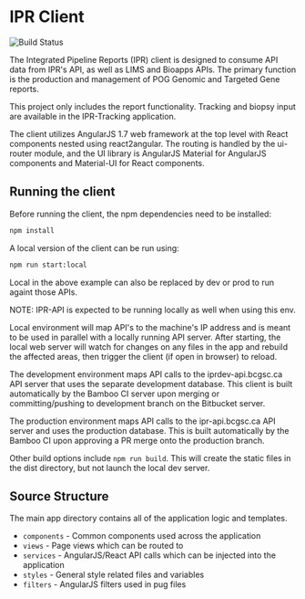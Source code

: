 # IPR Client

![Build Status](https://www.bcgsc.ca/bamboo/plugins/servlet/wittified/build-status/IPR-DEVCLIENT56)

The Integrated Pipeline Reports (IPR) client is designed to consume API data from IPR's API, as well as
LIMS and Bioapps APIs. The primary function is the production and management of POG Genomic and Targeted Gene reports.

This project only includes the report functionality. Tracking and biopsy input are available in the IPR-Tracking application.

The client utilizes AngularJS 1.7 web framework at the top level with React components nested using react2angular. The routing is handled by the ui-router module, and the UI library is AngularJS Material for AngularJS components and Material-UI for React components.

## Running the client

Before running the client, the npm dependencies need to be installed:

```Bash
npm install
```

A local version of the client can be run using:

```Bash
npm run start:local
```

Local in the above example can also be replaced by dev or prod to run againt those APIs.

NOTE: IPR-API is expected to be running locally as well when using this env.

Local environment will map API's to the machine's IP address and is meant to be used in parallel with a locally
running API server. After starting, the local web server will watch for changes on any files in the app and rebuild
the affected areas, then trigger the client (if open in browser) to reload.

The development environment maps API calls to the iprdev-api.bcgsc.ca API server that uses the separate development
database. This client is built automatically by the Bamboo CI server upon merging or committing/pushing to development
branch on the Bitbucket server.

The production environment maps API calls to the ipr-api.bcgsc.ca API server and uses the production database. This
is built automatically by the Bamboo CI upon approving a PR merge onto the production branch.

Other build options include `npm run build`. This will create the static files in the dist directory, but not
launch the local dev server.

## Source Structure

The main app directory contains all of the application logic and templates.

* `components` - Common components used across the application
* `views` - Page views which can be routed to
* `services` - AngularJS/React API calls which can be injected into the application
* `styles` - General style related files and variables
* `filters` - AngularJS filters used in pug files
